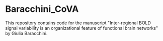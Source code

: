 # Baracchini_CoVA
This repository contains code for the manuscript "Inter-regional BOLD signal variability is an organizational feature of functional brain networks" by Giulia Baracchini.
